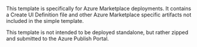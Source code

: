 This template is specifically for Azure Marketplace deployments.  It contains a Create UI Definition file and other Azure Marketplace specific artifacts not included in the simple template.

This template is not intended to be deployed standalone, but rather zipped and submitted to the Azure Publish Portal.


